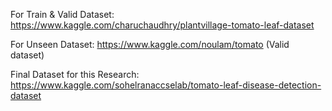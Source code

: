 
For Train & Valid Dataset: https://www.kaggle.com/charuchaudhry/plantvillage-tomato-leaf-dataset

For Unseen Dataset: https://www.kaggle.com/noulam/tomato (Valid dataset)


Final Dataset for this Research: https://www.kaggle.com/sohelranaccselab/tomato-leaf-disease-detection-dataset
